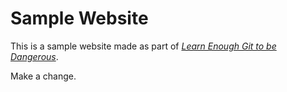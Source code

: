 # Sample Website

This is a sample website made as part of [*Learn Enough Git to be Dangerous*](http://learnenough.com/git-tutorial).

Make a change.
